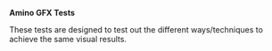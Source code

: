 **Amino GFX Tests**

These tests are designed to test out the different ways/techniques to achieve the same visual results.